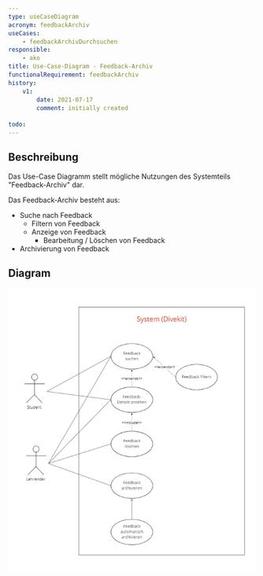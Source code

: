 ```yaml
---
type: useCaseDiagram
acronym: feedbackArchiv
useCases:
    - feedbackArchivDurchsuchen
responsible: 
    - ako
title: Use-Case-Diagram - Feedback-Archiv
functionalRequirement: feedbackArchiv
history:
    v1:
        date: 2021-07-17
        comment: initially created

todo:  
---
```


## Beschreibung

Das Use-Case Diagramm stellt mögliche Nutzungen des Systemteils "Feedback-Archiv" dar.

Das Feedback-Archiv besteht aus:
* Suche nach Feedback
  * Filtern von Feedback
  * Anzeige von Feedback
    * Bearbeitung / Löschen von Feedback
* Archivierung von Feedback

## Diagram

![UseCaseFeedbackArchiv](./diagrams/UseCaseFeedbackArchiv.jpg)
